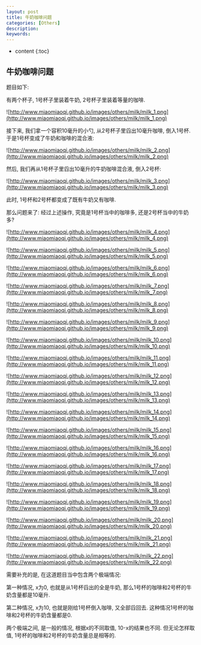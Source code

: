 ```yaml
---
layout: post
title: 牛奶咖啡问题
categories: [Others]
description: 
keywords: 
---
```



* content
{:toc}




## 牛奶咖啡问题

题目如下: 

有两个杯子, 1号杯子里装着牛奶, 2号杯子里装着等量的咖啡. 

![http://www.miaomiaoqi.github.io/images/others/milk/milk_1.png](http://www.miaomiaoqi.github.io/images/others/milk/milk_1.png)

接下来, 我们拿一个容积10毫升的小勺, 从2号杯子里舀出10毫升咖啡, 倒入1号杯. 于是1号杯变成了牛奶和咖啡的混合液: 

![http://www.miaomiaoqi.github.io/images/others/milk/milk_2.png](http://www.miaomiaoqi.github.io/images/others/milk/milk_2.png)

然后, 我们再从1号杯子里舀出10毫升的牛奶咖啡混合液, 倒入2号杯: 

![http://www.miaomiaoqi.github.io/images/others/milk/milk_3.png](http://www.miaomiaoqi.github.io/images/others/milk/milk_3.png)

此时, 1号杯和2号杯都变成了既有牛奶又有咖啡. 

那么问题来了: 经过上述操作, 究竟是1号杯当中的咖啡多, 还是2号杯当中的牛奶多? 

![http://www.miaomiaoqi.github.io/images/others/milk/milk_4.png](http://www.miaomiaoqi.github.io/images/others/milk/milk_4.png)

![http://www.miaomiaoqi.github.io/images/others/milk/milk_5.png](http://www.miaomiaoqi.github.io/images/others/milk/milk_5.png)

![http://www.miaomiaoqi.github.io/images/others/milk/milk_6.png](http://www.miaomiaoqi.github.io/images/others/milk/milk_6.png)

![http://www.miaomiaoqi.github.io/images/others/milk/milk_7.png](http://www.miaomiaoqi.github.io/images/others/milk/milk_7.png)

![http://www.miaomiaoqi.github.io/images/others/milk/milk_8.png](http://www.miaomiaoqi.github.io/images/others/milk/milk_8.png)

![http://www.miaomiaoqi.github.io/images/others/milk/milk_9.png](http://www.miaomiaoqi.github.io/images/others/milk/milk_9.png)

![http://www.miaomiaoqi.github.io/images/others/milk/milk_10.png](http://www.miaomiaoqi.github.io/images/others/milk/milk_10.png)

![http://www.miaomiaoqi.github.io/images/others/milk/milk_11.png](http://www.miaomiaoqi.github.io/images/others/milk/milk_11.png)

![http://www.miaomiaoqi.github.io/images/others/milk/milk_12.png](http://www.miaomiaoqi.github.io/images/others/milk/milk_12.png)

![http://www.miaomiaoqi.github.io/images/others/milk/milk_13.png](http://www.miaomiaoqi.github.io/images/others/milk/milk_13.png)

![http://www.miaomiaoqi.github.io/images/others/milk/milk_14.png](http://www.miaomiaoqi.github.io/images/others/milk/milk_14.png)

![http://www.miaomiaoqi.github.io/images/others/milk/milk_15.png](http://www.miaomiaoqi.github.io/images/others/milk/milk_15.png)

![http://www.miaomiaoqi.github.io/images/others/milk/milk_16.png](http://www.miaomiaoqi.github.io/images/others/milk/milk_16.png)

![http://www.miaomiaoqi.github.io/images/others/milk/milk_17.png](http://www.miaomiaoqi.github.io/images/others/milk/milk_17.png)

![http://www.miaomiaoqi.github.io/images/others/milk/milk_18.png](http://www.miaomiaoqi.github.io/images/others/milk/milk_18.png)

![http://www.miaomiaoqi.github.io/images/others/milk/milk_19.png](http://www.miaomiaoqi.github.io/images/others/milk/milk_19.png)

![http://www.miaomiaoqi.github.io/images/others/milk/milk_20.png](http://www.miaomiaoqi.github.io/images/others/milk/milk_20.png)

![http://www.miaomiaoqi.github.io/images/others/milk/milk_21.png](http://www.miaomiaoqi.github.io/images/others/milk/milk_21.png)

![http://www.miaomiaoqi.github.io/images/others/milk/milk_22.png](http://www.miaomiaoqi.github.io/images/others/milk/milk_22.png)

需要补充的是, 在这道题目当中包含两个极端情况: 

第一种情况, x为0, 也就是从1号杯舀出的全是牛奶, 那么1号杯的咖啡和2号杯的牛奶含量都是10毫升. 

第二种情况, x为10, 也就是刚给1号杯倒入咖啡, 又全部舀回去. 这种情况1号杯的咖啡和2号杯的牛奶含量都是0. 

两个极端之间, 是一般的情况, 根据x的不同取值, 10-x的结果也不同. 但无论怎样取值, 1号杯的咖啡和2号杯的牛奶含量总是相等的. 